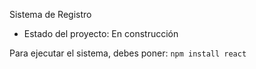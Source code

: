 <hi> Sistema de Registro </h1>

- Estado del proyecto: En construcción

Para ejecutar el sistema, debes poner:
```npm install react```
